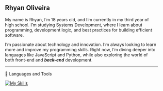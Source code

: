 ## Rhyan Oliveira
My name is Rhyan, I’m 18 years old, and I’m currently in my third year of high school. I’m studying Systems Development, where I learn about programming, development logic, and best practices for building efficient software.

I’m passionate about technology and innovation. I’m always looking to learn more and improve my programming skills. Right now, I’m diving deeper into languages like JavaScript and Python, while also exploring the world of both front-end and ***back-end*** development.
<hr>
🧰 Languages and Tools

[![My Skills](https://skillicons.dev/icons?i=nodejs,mysql,sqlite,python,js,git,github)](https://skillicons.dev)

